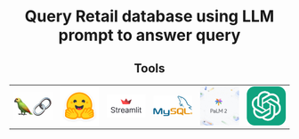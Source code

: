 <div align="center">

# Query Retail database using LLM prompt to answer query 

## Tools
<table>
  <tr>
    <td><img src="./img/img2.jpeg" alt="Image 1" width="400"/></td>
    <td><img src="./img/img3.png" alt="Image 2" width="400"/></td>
    <td><img src="./img/img4.svg" alt="Image 1" width="400"/></td>
    <td><img src="./img/img5.png" alt="Image 1" width="400"/></td>
    <td><img src="./img/img6.jpeg" alt="Image 1" width="400"/></td>
    <td><img src="./img/img7.png" alt="Image 1" width="400"/></td>
  </tr>
</table>

</div>

